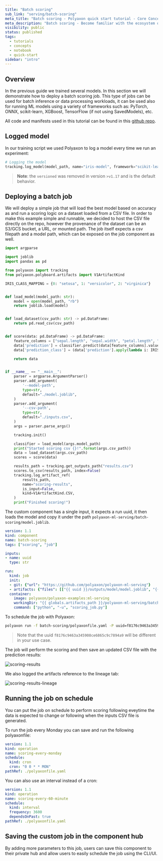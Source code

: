 ```yaml
---
title: "Batch scoring"
sub_link: "serving/batch-scoring"
meta_title: "Batch scoring - Polyaxon quick start tutorial - Core Concepts"
meta_description: "Batch scoring - Become familiar with the ecosystem of Polyaxon tools with a top-level overview and useful links to get you started."
visibility: public
status: published
tags:
  - tutorials
  - concepts
  - notebook
  - quick-start
sidebar: "intro"
---
```


## Overview

In the previous guide we trained several models. In this section we will demonstrate how to deploy a batch scoring job.
This type of jobs can be used for batch inference or data processing workloads, 
it can be used also for running ML models using a variety of frameworks such as: PyTorch, ONNX, scikit-learn, XGBoost, TensorFlow (if not using SavedModels), etc.

All code and manifests used in this tutorial can be found in this [github repo](https://github.com/polyaxon/polyaxon-ml-serving).

## Logged model

In our training script we used Polyaxon to log a model every time we run an experiment:

```python
# Logging the model
tracking.log_model(model_path, name="iris-model", framework="scikit-learn", versioned=False)
```

> **Note**: the `versioned` was removed in version `>v1.17` and is the default behavior.

## Deploying a batch job

We will deploy a simple job that will load the best model based on accuracy as and run a scoring logic on a dataset loaded from a CSV file.
In order to make this example simple and runnable, we decided to host the CSV file directly on the repo, however the provenance of the dataset can be an S3/GCS bucket, a URL, or mounted path.
The job itself expects a csv filepath and a model path, which can be exposed on the job component as well.


```python
import argparse

import joblib
import pandas as pd

from polyaxon import tracking
from polyaxon.polyboard.artifacts import V1ArtifactKind

IRIS_CLASS_MAPPING = {0: "setosa", 1: "versicolor", 2: "virginica"}


def load_model(model_path: str):
    model = open(model_path, "rb")
    return joblib.load(model)


def load_dataset(csv_path: str) -> pd.DataFrame:
    return pd.read_csv(csv_path)


def score(data: pd.DataFrame) -> pd.DataFrame:
    feature_columns = ["sepal.length", "sepal.width", "petal.length", "petal.width"]
    data['prediction'] = classifier.predict(data[feature_columns].values)
    data['prediction_class'] = (data['prediction'].apply(lambda i: IRIS_CLASS_MAPPING[i]))

    return data


if __name__ == "__main__":
    parser = argparse.ArgumentParser()
    parser.add_argument(
        '--model-path',
        type=str,
        default="./model.joblib",
    )
    parser.add_argument(
        '--csv-path',
        type=str,
        default="./inputs.csv",
    )
    args = parser.parse_args()

    tracking.init()

    classifier = load_model(args.model_path)
    print("Started scoring csv {}!".format(args.csv_path))
    data = load_dataset(args.csv_path)
    scores = score(data)

    results_path = tracking.get_outputs_path("results.csv")
    scores.to_csv(results_path, index=False)
    tracking.log_artifact_ref(
        results_path,
        name="scoring-results",
        is_input=False,
        kind=V1ArtifactKind.CSV,
    )
    print("Finished scoring!")
```

The custom component has a single input, it expects a run uuid, it then loads the model and copy it under the path `polyaxon-ml-serving/batch-scoring/model.joblib`.

```yaml
version: 1.1
kind: component
name: batch-scoring
tags: ["scoring", "job"]

inputs:
- name: uuid
  type: str

run:
  kind: job
  init:
  - git: {"url": "https://github.com/polyaxon/polyaxon-ml-serving"}
  - artifacts: {"files": [["{{ uuid }}/outputs/model/model.joblib", "{{ globals.artifacts_path }}/polyaxon-ml-serving/batch-scoring/model.joblib"]]}
  container:
    image: polyaxon/polyaxon-examples:ml-serving
    workingDir: "{{ globals.artifacts_path }}/polyaxon-ml-serving/batch-scoring"
    command: ["python", "-u", "scoring_job.py"]
```

To schedule the job with Polyaxon: 

```bash
polyaxon run -f batch-scoring/polyaxonfile.yaml -P uuid=f8176c9463a345908ce6865c9c7894a9
```

> Note that the uuid `f8176c9463a345908ce6865c9c7894a9` will be different in your use case.

The job will perform the scoring and then save an updated CSV file with the prediction results:

![scoring-results](../../../../content/images/dashboard/runs/scoring-results.png) 

We also logged the artifacts reference to the lineage tab:

![scoring-results-lineage](../../../../content/images/dashboard/runs/scoring-results-lineage.png) 

## Running the job on schedule

You can put the job on schedule to perform scoring following eveytime the data is expected to change or following when the inputs CSV file is generated.

To run the job every Monday you can save and run the following polyaxonfile:

```yaml
version: 1.1
kind: operation
name: scoring-every-monday
schedule:
  kind: cron
  cron: "0 0 * * MON"
pathRef: ./polyaxonfile.yaml
``` 

You can also use an interval instead of a cron:

```yaml
version: 1.1
kind: operation
name: scoring-every-60-minute
schedule:
  kind: interval
  frequency: 3600
  dependsOnPast: true
pathRef: ./polyaxonfile.yaml
```

## Saving the custom job in the component hub

By adding more parameters to this job, users can save this component to their private hub and allow users to easily schedule the job using the CLI/UI.
